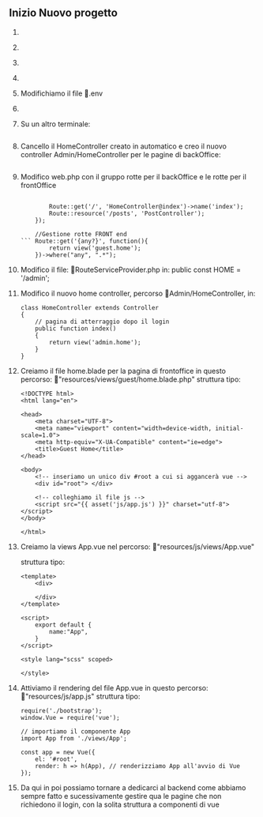 ## Inizio Nuovo progetto


1. ``` composer create-project --prefer-dist laravel/laravel:^7.0 "Nome progetto"
2. ```composer require laravel/ui:^2.4
3. ```php artisan ui vue --auth
4. ```npm i
5. Modifichiamo il file 📁.env
6. ```php -S localhost:8000 -t public
7. Su un altro terminale: 
    ```npm run dev && npm run watch
8. Cancello il HomeController creato in automatico e creo il nuovo controller Admin/HomeController per le pagine di backOffice:
    ``` php artisan make:controller Admin/HomeController
9. Modifico web.php con il gruppo rotte per il backOffice e le rotte per il frontOffice
    
    ```Route::middleware('auth')->namespace('Admin')->prefix('admin')->name('admin.')->group(function () {

            Route::get('/', 'HomeController@index')->name('index');
            Route::resource('/posts', 'PostController');
        });

        //Gestione rotte FRONT end
    ``` Route::get('{any?}', function(){
            return view('guest.home');
        })->where("any", ".*");

10. Modifico il file: 📁RouteServiceProvider.php in: public const HOME = '/admin';
11. Modifico il nuovo home controller, percorso 📁Admin/HomeController, in:

    ```
    class HomeController extends Controller
    {
        // pagina di atterraggio dopo il login
        public function index()
        {
            return view('admin.home');
        }
    }

12. Creiamo il file home.blade per la pagina di frontoffice in questo percorso: 📁"resources/views/guest/home.blade.php"
    struttura tipo:
    ```
    <!DOCTYPE html>
    <html lang="en">

    <head>
        <meta charset="UTF-8">
        <meta name="viewport" content="width=device-width, initial-scale=1.0">
        <meta http-equiv="X-UA-Compatible" content="ie=edge">
        <title>Guest Home</title>
    </head>

    <body>
        <!-- inseriamo un unico div #root a cui si aggancerà vue -->
        <div id="root"> </div>

        <!-- colleghiamo il file js -->
        <script src="{{ asset('js/app.js') }}" charset="utf-8"></script>
    </body>

    </html>

13. Creiamo la views App.vue nel percorso: 📁"resources/js/views/App.vue" 

    struttura tipo:
    ```
    <template>
        <div>

        </div>
    </template>

    <script>
        export default {
            name:"App",
        }
    </script>

    <style lang="scss" scoped>

    </style>

14. Attiviamo il rendering del file App.vue in questo percorso: 📁"resources/js/app.js"
    struttura tipo:
    ```
    require('./bootstrap');
    window.Vue = require('vue');

    // importiamo il componente App
    import App from './views/App';

    const app = new Vue({
        el: '#root',
        render: h => h(App), // renderizziamo App all'avvio di Vue
    });

15. Da qui in poi possiamo tornare a dedicarci al backend come abbiamo sempre fatto e sucessivamente gestire qua le pagine
che non richiedono il login, con la solita struttura a componenti di vue

